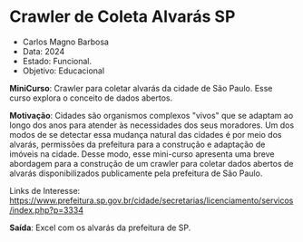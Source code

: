 # Crawler de Coleta Alvarás SP
- Carlos Magno Barbosa
- Data: 2024
- Estado: Funcional.
- Objetivo: Educacional

**MiniCurso**: Crawler para coletar alvarás da cidade de São Paulo. Esse curso explora o conceito de dados abertos.

**Motivação**: Cidades são organismos complexos "vivos" que se adaptam ao longo dos anos para atender às necessidades dos seus moradores. Um dos modos de se detectar essa mudança natural das cidades é por meio dos alvarás, permissões da prefeitura para a construção e adaptação de imóveis na cidade. Desse modo, esse mini-curso apresenta uma breve abordagem para a construção de um crawler para coletar dados abertos de alvarás disponibilizados publicamente pela prefeitura de São Paulo.


Links de Interesse: https://www.prefeitura.sp.gov.br/cidade/secretarias/licenciamento/servicos/index.php?p=3334

**Saída**: Excel com os alvarás da prefeitura de SP.
